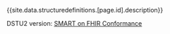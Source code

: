 {{site.data.structuredefinitions.[page.id].description}}

DSTU2 version: [SMART on FHIR Conformance](StructureDefinition-conformance-smartlaunch.html)
